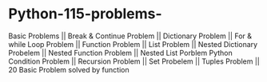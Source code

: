 # Python-115-problems-
Basic Problems || Break & Continue Problem || Dictionary Problem || For & while Loop Problem || Function Problem || List Problem || Nested Dictionary Probelem || Nested Function Problem || Nested List Porblem
Python Condition Problem || Recursion Problem || Set Probelem || Tuples Problem || 20 Basic Problem solved by function 
